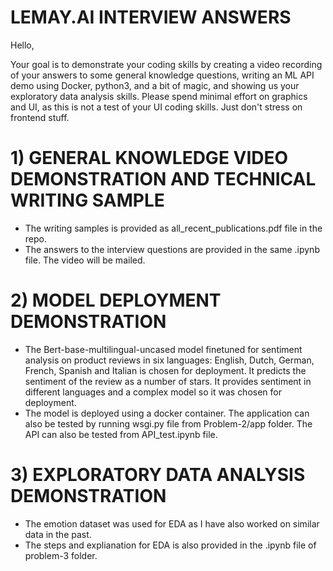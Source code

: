 # LEMAY.AI INTERVIEW ANSWERS
Hello, 

Your goal is to demonstrate your coding skills by creating a video recording of your answers to some general knowledge questions, writing an ML API demo using Docker, python3, and a bit of magic, and showing us your exploratory data analysis skills. Please spend minimal effort on graphics and UI, as this is not a test of your UI coding skills. Just don't stress on frontend stuff.

# 1) GENERAL KNOWLEDGE VIDEO DEMONSTRATION AND TECHNICAL WRITING SAMPLE
- The writing samples is provided as all_recent_publications.pdf file in the repo.
- The answers to the interview questions are provided in the same .ipynb file. The video will be mailed.

# 2) MODEL DEPLOYMENT DEMONSTRATION
- The Bert-base-multilingual-uncased model finetuned for sentiment analysis on product reviews in six languages: English, Dutch, German, French, Spanish and Italian is chosen for deployment. It predicts the sentiment of the review as a number of stars. It provides sentiment in different languages and a complex model so it was chosen for deployment.
- The model is deployed using a docker container. The application can also be tested by running wsgi.py file from Problem-2/app folder. The API can also be tested from API_test.ipynb file.

# 3) EXPLORATORY DATA ANALYSIS DEMONSTRATION
- The emotion dataset was used for EDA as I have also worked on similar data in the past.
- The steps and explianation for EDA is also provided in the .ipynb file of problem-3 folder.

